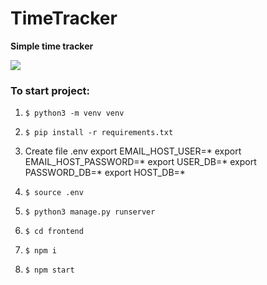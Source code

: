 # TimeTracker
**Simple time tracker**

![](https://progsoft.net/images/timeleap--free-time-tracking-icon-ffe0551a80d19cf2ebb031ff6b2c156e402be4bb.png)

### To start project:

1. `$ python3 -m venv venv`

2. `$ pip install -r requirements.txt`

3. Create file .env
		export EMAIL_HOST_USER=* 
		export EMAIL_HOST_PASSWORD=*
		export USER_DB=*
		export PASSWORD_DB=*
		export HOST_DB=*
5. `$ source .env`
6. `$ python3 manage.py runserver`
7. `$ cd frontend`
8. `$ npm i`
9. `$ npm start`
